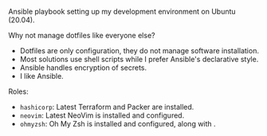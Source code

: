 Ansible playbook setting up my development environment on Ubuntu (20.04).

Why not manage dotfiles like everyone else?
* Dotfiles are only configuration, they do not manage software installation.
* Most solutions use shell scripts while I prefer Ansible's declarative style.
* Ansible handles encryption of secrets.
* I like Ansible.

Roles:
* `hashicorp`: Latest Terraform and Packer are installed.
* `neovim`: Latest NeoVim is installed and configured.
* `ohmyzsh`: Oh My Zsh is installed and configured, along with .
